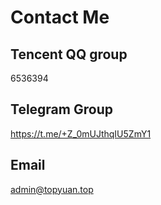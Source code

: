# Contact Me

## Tencent QQ group

6536394

## Telegram Group

https://t.me/+Z_0mUJthqIU5ZmY1

## Email

<a href="mailto:admin@topyuan.top">admin@topyuan.top</a>
